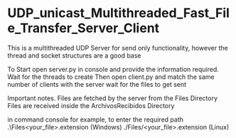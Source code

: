 # UDP_unicast_Multithreaded_Fast_File_Transfer_Server_Client
This is a multithreaded UDP Server for send only functionality, however the thread and socket structures are a good base

To Start open server.py in console and provide the information required. Wait for the threads to create
Then open client.py and match the same number of clients with the server
wait for the files to get sent


Important notes. Files are fetched by the server from the Files Directory
Files are received inside the ArchivosRecibidos Directory

in command console for example, to enter the required path  .\Files\<your_file>.extension   (Windows)
                                                             ./Files/<your_file>.extension   (Linux)
